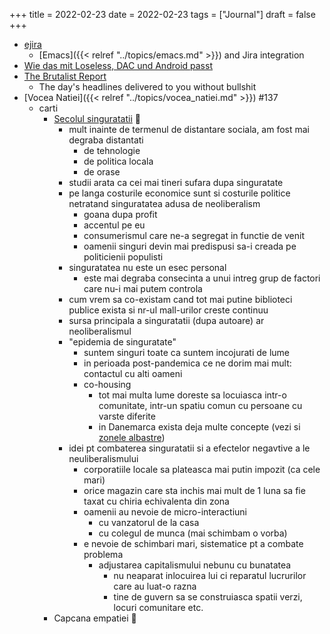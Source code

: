 +++
title = 2022-02-23
date = 2022-02-23
tags = ["Journal"]
draft = false
+++

-   [ejira](https://github.com/nyyManni/ejira)
    -   [Emacs]({{< relref "../topics/emacs.md" >}}) and Jira integration
-   [Wie das mit Loseless, DAC und Android passt](https://www.chinahandys.net/hi-res-audio-android-aptx-lossless/)
-   [The Brutalist Report](https://brutalist.report/)
    -   The day's headlines delivered to you without bullshit
-   [Vocea Natiei]({{< relref "../topics/vocea_natiei.md" >}}) #137
    -   carti
        -   [Secolul singuratatii](https://carturesti.ro/carte/secolul-singuratatii-1355204951) :book:
            -   mult inainte de termenul de distantare sociala, am fost mai degraba distantati
                -   de tehnologie
                -   de politica locala
                -   de orase
            -   studii arata ca cei mai tineri sufara dupa singuratate
            -   pe langa costurile economice sunt si costurile politice netratand singuratatea adusa de neoliberalism
                -   goana dupa profit
                -   accentul pe eu
                -   consumerismul care ne-a segregat in functie de venit
                -   oamenii singuri devin mai predispusi sa-i creada pe politicienii populisti
            -   singuratatea nu este un esec personal
                -   este mai degraba consecinta a unui intreg grup de factori care nu-i mai putem controla
            -   cum vrem sa co-existam cand tot mai putine biblioteci publice exista si nr-ul mall-urilor creste continuu
            -   sursa principala a singuratatii (dupa autoare) ar neoliberalismul
            -   "epidemia de singuratate"
                -   suntem singuri toate ca suntem incojurati de lume
                -   in perioada post-pandemica ce ne dorim mai mult: contactul cu alti oameni
                -   co-housing
                    -   tot mai multa lume doreste sa locuiasca intr-o comunitate, intr-un spatiu comun cu persoane cu varste diferite
                    -   in Danemarca exista deja multe concepte (vezi si [zonele albastre](https://www.goodreads.com/ro/book/show/2213117))
            -   idei pt combaterea singuratatii si a efectelor negavtive a le neuliberalismului
                -   corporatiile locale sa plateasca mai putin impozit (ca cele mari)
                -   orice magazin care sta inchis mai mult de 1 luna sa fie taxat cu chiria echivalenta din zona
                -   oamenii au nevoie de micro-interactiuni
                    -   cu vanzatorul de la casa
                    -   cu colegul de munca (mai schimbam o vorba)
                -   e nevoie de schimbari mari, sistematice pt a combate problema
                    -   adjustarea capitalismului nebunu cu bunatatea
                        -   nu neaparat inlocuirea lui ci reparatul lucrurilor care au luat-o razna
                        -   tine de guvern sa se construiasca spatii verzi, locuri comunitare etc.
        -   Capcana empatiei :book:
